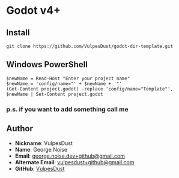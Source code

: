 ﻿# Godot v4+

## Install

``` shell
git clone https://github.com/VulpesDust/godot-dir-template.git
```

## Windows PowerShell
``` shell
$newName = Read-Host "Enter your project name"
$newName = 'config/name="' + $newName + '"'
(Get-Content project.godot) -replace 'config/name="Template"', $newName | Set-Content project.godot
```

### p.s. if you want to add something call me

## Author
- **Nickname**: VulpesDust
- **Name**: George Noise
- **Email**: george.noise.dev+github@gmail.com
- **Alternate Email**: vulpesdust+github@gmail.com
- **GitHub**: [VulpesDust](https://github.com/VulpesDust)
